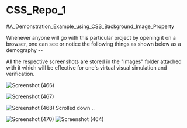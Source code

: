 # CSS_Repo_1

#A_Demonstration_Example_using_CSS_Background_Image_Property


Whenever anyone will go with this particular project by opening it on a browser, one can see or notice the following things as shown below as a demography --

All the respective screenshots are stored in the "Images" folder attached with it which will be effective for one's virtual visual simulation and verification.




![Screenshot (466)](https://user-images.githubusercontent.com/65014749/86527675-0b8c5a80-bebf-11ea-9323-00f86a240755.png)

![Screenshot (467)](https://user-images.githubusercontent.com/65014749/86527676-10510e80-bebf-11ea-869a-6163cd354f07.png)

![Screenshot (468)](https://user-images.githubusercontent.com/65014749/86527681-13e49580-bebf-11ea-901c-a9695c541a7e.png)
Scrolled down ..

![Screenshot (470)](https://user-images.githubusercontent.com/65014749/86527684-17781c80-bebf-11ea-9b13-17f140bdcc59.png)
![Screenshot (464)](https://user-images.githubusercontent.com/65014749/86526996-29a28c80-beb8-11ea-9b2b-ff366852e234.png)

